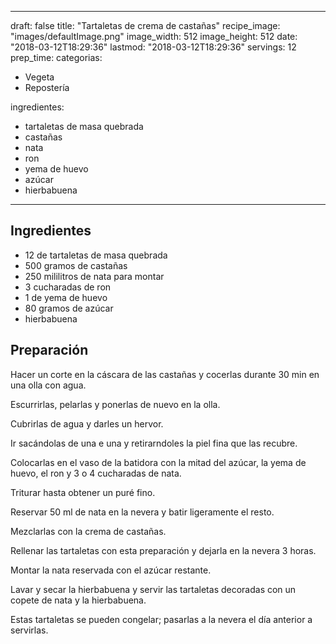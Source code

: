 
---
draft: false
title: "Tartaletas de crema de castañas"
recipe_image: "images/defaultImage.png"
image_width: 512
image_height: 512
date: "2018-03-12T18:29:36"
lastmod: "2018-03-12T18:29:36"
servings: 12
prep_time: 
categorias:
  - Vegeta
  - Repostería

ingredientes:
  - tartaletas de masa quebrada
  - castañas
  - nata
  - ron
  - yema de huevo
  - azúcar
  - hierbabuena
---

## Ingredientes
- 12  de tartaletas de masa quebrada
- 500 gramos de castañas
- 250 mililitros de nata para montar
- 3 cucharadas de ron
- 1  de yema de huevo
- 80 gramos de azúcar
- hierbabuena

## Preparación
Hacer un corte en la cáscara de las castañas y cocerlas durante 30 min en una olla con agua.

Escurrirlas, pelarlas y ponerlas de nuevo en la olla.

Cubrirlas de agua y darles un hervor.

Ir sacándolas de una e una y retirarndoles la piel fina que las recubre.

Colocarlas en el vaso de la batidora con la mitad del azúcar, la yema  de huevo, el ron y 3 o 4 cucharadas de nata.

Triturar hasta obtener un puré fino.

Reservar 50 ml de nata en la nevera y batir ligeramente el resto.

Mezclarlas con la crema de castañas.

Rellenar las tartaletas con esta preparación y dejarla en la nevera 3 horas.

Montar la nata reservada con el azúcar  restante.

Lavar y secar la hierbabuena y servir las tartaletas decoradas con un copete de nata y la hierbabuena.



Estas tartaletas se pueden congelar; pasarlas a la nevera el día anterior a servirlas.


